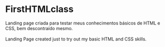 # FirstHTMLclass

Landing page criada para testar meus conhecimentos básicos de HTML e CSS, bem descontraído mesmo.<br><br>
Landing Page created just to try out my basic HTML and CSS skills.
